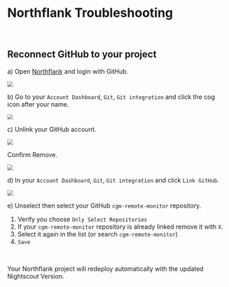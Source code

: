 # Northflank Troubleshooting

</br>

## Reconnect GitHub to your project

a) Open [Northflank](https://app.northflank.com/login) and login with GitHub.

<img src="../../vendors/northflank/img/NorthflankT01.png" style="zoom:80%;" />

</br>

b) Go to your `Account Dashboard`, `Git`, `Git integration` and click the cog icon after your name.

<img src="../../vendors/northflank/img/NorthflankT02.png" style="zoom:80%;" />

</br>

c) Unlink your GitHub account.

<img src="../../vendors/northflank/img/NorthflankT03.png" style="zoom:80%;" />

Confirm Remove.

<img src="../../vendors/northflank/img/NorthflankT04.png" style="zoom:80%;" />

</br>

d) In your `Account Dashboard`, `Git`, `Git integration` and click `Link GitHub`.

<img src="../../vendors/northflank/img/NorthflankT05.png" style="zoom:80%;" />

</br>

e) Unselect then select your GitHub `cgm-remote-monitor` repository.

1. Verify you choose `Only Select Repositories` 
2. If your `cgm-remote-monitor` repository is already linked remove it with `X`.
3. Select it again in the list (or search `cgm-remote-monitor`)
4. `Save`

</br>

Your Northflank project will redeploy automatically with the updated Nightscout Version.